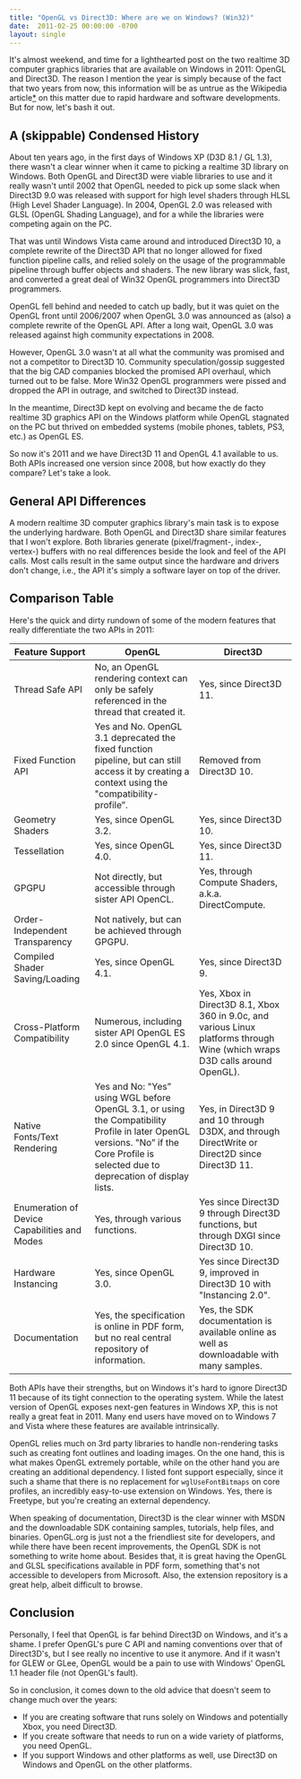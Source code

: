 ```yaml
---
title: "OpenGL vs Direct3D: Where are we on Windows? (Win32)"
date:  2011-02-25 00:00:00 -0700
layout: single
---
```


It's almost weekend, and time for a lighthearted post on the two realtime 3D computer graphics libraries that are available on Windows in 2011: OpenGL and Direct3D. The reason I mention the year is simply because of the fact that two years from now, this information will be as untrue as the Wikipedia article[*](https://web.archive.org/web/20150223211220/http://en.wikipedia.org/wiki/Talk:Comparison_of_OpenGL_and_Direct3D) on this matter due to rapid hardware and software developments. But for now, let's bash it out.

<!--more-->

## A (skippable) Condensed History

About ten years ago, in the first days of Windows XP (D3D 8.1 / GL 1.3), there wasn't a clear winner when it came to picking a realtime 3D library on Windows. Both OpenGL and Direct3D were viable libraries to use and it really wasn't until 2002 that OpenGL needed to pick up some slack when Direct3D 9.0 was released with support for high level shaders through HLSL (High Level Shader Language). In 2004, OpenGL 2.0 was released with GLSL (OpenGL Shading Language), and for a while the libraries were competing again on the PC.

That was until Windows Vista came around and introduced Direct3D 10, a complete rewrite of the Direct3D API that no longer allowed for fixed function pipeline calls, and relied solely on the usage of the programmable pipeline through buffer objects and shaders. The new library was slick, fast, and converted a great deal of Win32 OpenGL programmers into Direct3D programmers.

OpenGL fell behind and needed to catch up badly, but it was quiet on the OpenGL front until 2006/2007 when OpenGL 3.0 was announced as (also) a complete rewrite of the OpenGL API. After a long wait, OpenGL 3.0 was released against high community expectations in 2008.

However, OpenGL 3.0 wasn't at all what the community was promised and not a competitor to Direct3D 10. Community speculation/gossip suggested that the big CAD companies blocked the promised API overhaul, which turned out to be false. More Win32 OpenGL programmers were pissed and dropped the API in outrage, and switched to Direct3D instead.

In the meantime, Direct3D kept on evolving and became the de facto realtime 3D graphics API on the Windows platform while OpenGL stagnated on the PC but thrived on embedded systems (mobile phones, tablets, PS3, etc.) as OpenGL ES.

So now it's 2011 and we have Direct3D 11 and OpenGL 4.1 available to us. Both APIs increased one version since 2008, but how exactly do they compare? Let's take a look.

## General API Differences

A modern realtime 3D computer graphics library's main task is to expose the underlying hardware. Both OpenGL and Direct3D share similar features that I won't explore. Both libraries generate (pixel/fragment-, index-, vertex-) buffers with no real differences beside the look and feel of the API calls. Most calls result in the same output since the hardware and drivers don't change, i.e., the API it's simply a software layer on top of the driver.

## Comparison Table

Here's the quick and dirty rundown of some of the modern features that really differentiate the two APIs in 2011:

| Feature Support | OpenGL | Direct3D |
|---|---|---|
Thread Safe API | No, an OpenGL rendering context can only be safely referenced in the thread that created it. | Yes, since Direct3D 11.
Fixed Function API | Yes and No. OpenGL 3.1 deprecated the fixed function pipeline, but can still access it by creating a context using the "compatibility-profile”. | Removed from Direct3D 10.
Geometry Shaders | Yes, since OpenGL 3.2. | Yes, since Direct3D 10.
Tessellation | Yes, since OpenGL 4.0. | Yes, since Direct3D 11.
GPGPU | Not directly, but accessible through sister API OpenCL. | Yes, through Compute Shaders, a.k.a. DirectCompute.
Order-Independent Transparency | Not natively, but can be achieved through GPGPU.
Compiled Shader Saving/Loading | Yes, since OpenGL 4.1. | Yes, since Direct3D 9.
Cross-Platform Compatibility | Numerous, including sister API OpenGL ES 2.0 since OpenGL 4.1. | Yes, Xbox in Direct3D 8.1, Xbox 360 in 9.0c, and various Linux platforms through Wine (which wraps D3D calls around OpenGL).
Native Fonts/Text Rendering | Yes and No: "Yes” using WGL before OpenGL 3.1, or using the Compatibility Profile in later OpenGL versions. "No” if the Core Profile is selected due to deprecation of display lists. | Yes, in Direct3D 9 and 10 through D3DX, and through DirectWrite or Direct2D since Direct3D 11.
Enumeration of Device Capabilities and Modes | Yes, through various functions. | Yes since Direct3D 9 through Direct3D functions, but through DXGI since Direct3D 10.
Hardware Instancing | Yes, since OpenGL 3.0. | Yes since Direct3D 9, improved in Direct3D 10 with "Instancing 2.0".
Documentation | Yes, the specification is online in PDF form, but no real central repository of information. | Yes, the SDK documentation is available online as well as downloadable with many samples.

Both APIs have their strengths, but on Windows it's hard to ignore Direct3D 11 because of its tight connection to the operating system. While the latest version of OpenGL exposes next-gen features in Windows XP, this is not really a great feat in 2011. Many end users have moved on to Windows 7 and Vista where these features are available intrinsically.

OpenGL relies much on 3rd party libraries to handle non-rendering tasks such as creating font outlines and loading images. On the one hand, this is what makes OpenGL extremely portable, while on the other hand you are creating an additional dependency. I listed font support especially, since it such a shame that there is no replacement for `wglUseFontBitmaps` on core profiles, an incredibly easy-to-use extension on Windows. Yes, there is Freetype, but you're creating an external dependency.

When speaking of documentation, Direct3D is the clear winner with MSDN and the downloadable SDK containing samples, tutorials, help files, and binaries. OpenGL.org is just not a the friendliest site for developers, and while there have been recent improvements, the OpenGL SDK is not something to write home about. Besides that, it is great having the OpenGL and GLSL specifications available in PDF form, something that's not accessible to developers from Microsoft. Also, the extension repository is a great help, albeit difficult to browse.

## Conclusion

Personally, I feel that OpenGL is far behind Direct3D on Windows, and it's a shame. I prefer OpenGL's pure C API and naming conventions over that of Direct3D's, but I see really no incentive to use it anymore. And if it wasn't for GLEW or GLee, OpenGL would be a pain to use with Windows' OpenGL 1.1 header file (not OpenGL's fault).

So in conclusion, it comes down to the old advice that doesn't seem to change much over the years:

* If you are creating software that runs solely on Windows and potentially Xbox, you need Direct3D.
* If you create software that needs to run on a wide variety of platforms, you need OpenGL.
* If you support Windows and other platforms as well, use Direct3D on Windows and OpenGL on the other platforms.
